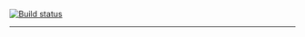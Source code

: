 <!-- badges: start -->
[![Build status](https://github.com/M-Fatah/reflect/workflows/CI/badge.svg)](https://github.com/M-Fatah/reflect/actions?workflow=CI)
<!-- badges: end -->
---